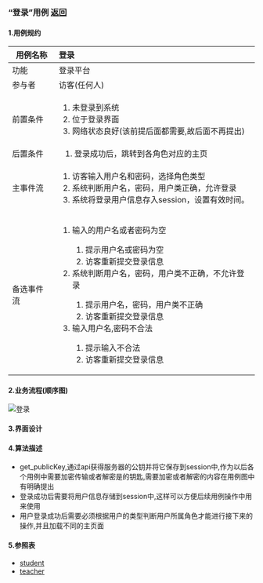 ### “登录”用例 [返回](../../README.md)

#### 1.用例规约

|用例名称|登录|
|-------|:-------------|
|功能|登录平台|
|参与者|访客(任何人)|
|前置条件|<ol><li>未登录到系统</li><li>位于登录界面</li><li>网络状态良好(该前提后面都需要,故后面不再提出)</li></ol> |
|后置条件| &nbsp;&nbsp;&nbsp;1. 登录成功后，跳转到各角色对应的主页|
|主事件流| <ol><li>访客输入用户名和密码，选择角色类型</li><li>系统判断用户名，密码，用户类正确，允许登录</li><li>系统将登录用户信息存入session，设置有效时间。</li></ol>|
|备选事件流|<ol><li>输入的用户名或者密码为空</li> <ol><li>提示用户名或密码为空</li><li>访客重新提交登录信息</li></ol> <li>系统判断用户名，密码，用户类不正确，不允许登录</li> <ol><li>提示用户名，密码，用户类不正确</li><li>访客重新提交登录信息</li></ol> <li>输入用户名,密码不合法</li> <ol><li>提示输入不合法</li><li>访客重新提交登录信息</li></ol></ol>|

#### 2.业务流程(顺序图)
![登录](../../out/test6/sequence/sequence1/登录.png)

#### 3.界面设计

#### 4.算法描述

- get_publicKey,通过api获得服务器的公钥并将它保存到session中,作为以后各个用例中需要加密传输或者解密是的钥匙,需要加密或者解密的内容在用例图中有明确提出
- 登录成功后需要将用户信息存储到session中,这样可以方便后续用例操作中用来使用
- 用户登录成功后需要必须根据用户的类型判断用户所属角色才能进行接下来的操作,并且加载不同的主页面



#### 5.参照表
- [student](../数据库设计.md/#students)
- [teacher](../数据库设计.md/#teachers)